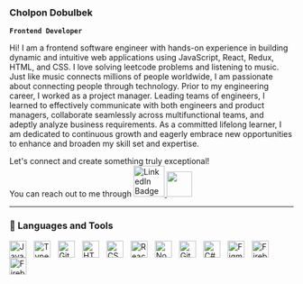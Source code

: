 ### Cholpon Dobulbek

**`Frontend Developer`**

Hi! I am a frontend software engineer with hands-on experience in building dynamic and intuitive web applications using JavaScript, React, Redux, HTML, and CSS. I love solving leetcode problems and listening to music. Just like music connects millions of people worldwide, I am passionate about connecting people through technology. Prior to my engineering career, I worked as a project manager. Leading teams of engineers, I learned to effectively communicate with both engineers and product managers, collaborate seamlessly across multifunctional teams, and adeptly analyze business requirements. As a committed lifelong learner, I am dedicated to continuous growth and eagerly embrace new opportunities to enhance and broaden my skill set and expertise.

Let's connect and create something truly exceptional! <br/>
You can reach out to me through   <a href="https://www.linkedin.com/in/cholpond/" target = 'blank'>
    <img width='55px' src="https://img.shields.io/badge/LinkedIn-blue?style=for-the-badge&logo=linkedin&logoColor=white" alt="LinkedIn Badge"/>
    <a href='mailto:mail.dobulbekovach@gmail.com' target='blank'>
    <img width='45px' src='https://img.shields.io/badge/Gmail-D14836?style=for-the-badge&logo=Gmail&logoColor=white'/>
  </a>

---

### 🧰 Languages and Tools

<img align="left" alt="JavaScript" width="30px" style="padding-right:10px;" src="https://cdn.jsdelivr.net/gh/devicons/devicon/icons/javascript/javascript-plain.svg" />
<img align="left" alt="TypeScript" width="30px" style="padding-right:10px;" src="https://cdn.jsdelivr.net/gh/devicons/devicon/icons/typescript/typescript-plain.svg" />
<img align="left" alt="Git" width="30px" style="padding-right:10px;" src="https://cdn.jsdelivr.net/gh/devicons/devicon/icons/git/git-original.svg" />
<img align="left" alt="HTML" width="30px" style="padding-right:10px;" src="https://cdn.jsdelivr.net/gh/devicons/devicon/icons/html5/html5-plain.svg" />
<img align="left" alt="CSS" width="30px" style="padding-right:10px;" src="https://cdn.jsdelivr.net/gh/devicons/devicon/icons/css3/css3-plain.svg" />
<img align="left" alt="React" width="30px" style="padding-right:10px;" src="https://cdn.jsdelivr.net/gh/devicons/devicon/icons/react/react-original.svg" />
<img align="left" alt="NodeJS" width="30px" style="padding-right:10px;" src="https://cdn.jsdelivr.net/gh/devicons/devicon/icons/nodejs/nodejs-original.svg" />
<img align="left" alt="GitHub" width="30px" style="padding-right:10px;" src="https://cdn.jsdelivr.net/gh/devicons/devicon/icons/github/github-original.svg" />
<img align="left" alt="C#" width="30px" style="padding-right:10px;" src="https://cdn.jsdelivr.net/gh/devicons/devicon/icons/csharp/csharp-original.svg" />
<img align="left" alt="Figma" width="30px" style="padding-right:10px"
src="https://cdn.jsdelivr.net/gh/devicons/devicon/icons/figma/figma-original.svg" />
<img align="left" alt="Firebase" width="30px" style="padding-right:10px"
src="https://cdn.jsdelivr.net/gh/devicons/devicon/icons/firebase/firebase-plain-wordmark.svg" />
<img align="left" alt="Firebase" width="30px" style="padding-right:10px"
src="https://cdn.jsdelivr.net/gh/devicons/devicon/icons/materialui/materialui-original.svg" />
<br />

#

